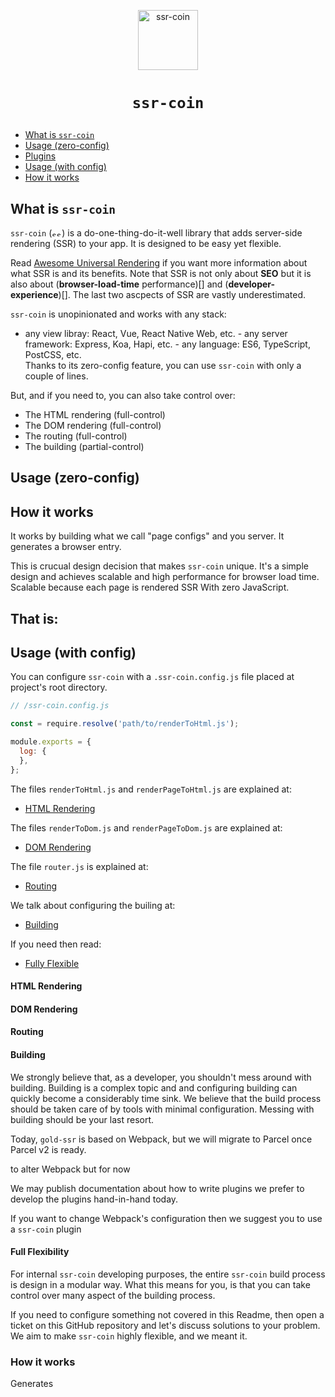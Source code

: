 <p align="center">
  <a href="/../../#readme">
    <img align="center" src="https://github.com/brillout/goldssr/raw/master/docs/ssr-coin.min.svg?sanitize=true" width=96 height=96 style="max-width:100%;" alt="ssr-coin"/>
  </a>
</p>

<h1><p align="center"><code>ssr-coin</code></p></h1>

 - [What is `ssr-coin`](#what-is-ssr-coin)
 - [Usage (zero-config)](#usage-zero-config)
 - [Plugins](#plugins)
 - [Usage (with config)](#usage-with-config)
 - [How it works](#how-it-works)

## What is `ssr-coin`

`ssr-coin`
(<img src="https://github.com/brillout/goldssr/raw/master/docs/ssr-coin.min.svg?sanitize=true" width=16 height=10 style="max-width:100%;" alt="ssr-coin"/>)
is a do-one-thing-do-it-well library that adds server-side rendering (SSR) to your app.
It is designed to be easy yet flexible.

Read [Awesome Universal Rendering](https://github.com/brillout/awesome-universal-rendering) if you want more information about what SSR is and its benefits.
Note that SSR is not only about **SEO** but it is also about (**browser-load-time** performance)[] and (**developer-experience**)[].
The last two ascpects of SSR are vastly underestimated.

`ssr-coin` is unopinionated and works with any stack:
 - any view libray: React, Vue, React Native Web, etc.  - any server framework: Express, Koa, Hapi, etc.  - any language: ES6, TypeScript, PostCSS, etc.  
Thanks to its zero-config feature, you can use `ssr-coin` with only a couple of lines.

But, and if you need to, you can also take control over:
 - The HTML rendering (full-control)
 - The DOM rendering (full-control)
 - The routing (full-control)
 - The building (partial-control)

## Usage (zero-config)

## How it works

It works by building what we call "page configs" and you server.
It generates a browser entry.

This is crucual design decision that makes `ssr-coin` unique.
It's a simple design and achieves scalable and high performance for browser load time.
Scalable because each page is rendered 
SSR
With zero JavaScript.

That is:
 - 

## Usage (with config)

You can configure `ssr-coin` with a `.ssr-coin.config.js` file placed at project's root directory.

~~~js
// /ssr-coin.config.js

const = require.resolve('path/to/renderToHtml.js');

module.exports = {
  log: {
  },
};
~~~

The files `renderToHtml.js` and `renderPageToHtml.js` are explained at:

- [HTML Rendering](#html-rendering)

The files `renderToDom.js` and `renderPageToDom.js` are explained at:

- [DOM Rendering](#dom-rendering)

The file `router.js` is explained at:

- [Routing](#routing)

We talk about configuring the builing at:

- [Building](#building)

If you need then read:

- [Fully Flexible](#fully-flexible)

#### HTML Rendering

#### DOM Rendering

#### Routing

#### Building

We strongly believe that, as a developer, you shouldn't mess around with building.
Building is a complex topic and and configuring building can quickly become a considerably time sink.
We believe that the build process should be taken care of by tools with minimal configuration.
Messing with building should be your last resort.

Today,
`gold-ssr` is based on Webpack,
but we will migrate to Parcel once Parcel v2 is ready.

to alter Webpack but for now

We may publish documentation about how to write plugins
we prefer to develop the plugins hand-in-hand today.

If you want to change Webpack's configuration then we suggest you to use a `ssr-coin` plugin

#### Full Flexibility

For internal `ssr-coin` developing purposes,
the entire `ssr-coin` build process is design in a modular way.
What this means for you,
is that you can take control over many aspect of the building process.

If you need to configure something not covered in this Readme,
then open a ticket on this GitHub repository
and let's discuss solutions to your problem.
We aim to make `ssr-coin` highly flexible,
and we meant it.

### How it works

Generates

